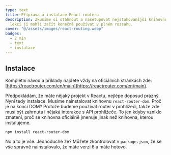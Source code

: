 ```yaml
---
type: text
title: Příprava a instalace React routeru
description: Zkusíme si stáhnout a nasetupovat nejstahovanšjší knihovnu na směrování, abychom od dalších
  lekcí ji mohli začít konečně používat v plném rozsahu.
cover: "@/assets/images/react-routing.webp"
badges:
  - 2 min
  - text
  - instalace
---
```


## Instalace

Kompletní návod a příklady najdete vždy na oficiálních stránkách zde: [https://reactrouter.com/en/main](https://reactrouter.com/en/main).

Předpokládám, že máte nějaký projekt v Reactu, nejlépe doposud prázný. Nyní tedy instalace. Musíme nainstalovat
knihovnu `react-router-dom`. Proč je na konci DOM? Protože budeme používat router v prohlížeči, takže zde musí
být zahrnuta i nějaká interakce s API prohlížeče. To jen kdyby vzniklo zmatení, proč se knihovna oficiálně jmenuje
jinak než knihovna, kterou instalujeme.

```
npm install react-router-dom
```

No a to je vše. Jednoduché že? Můžete zkontrolovat v `package.json`, že se vše správně nainstalovalo, že máte
verzi 6 a máte hotovo.

